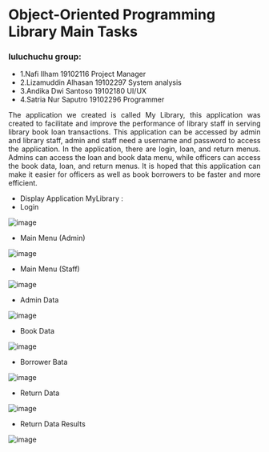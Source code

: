 # Object-Oriented Programming Library Main Tasks

### **luluchuchu** group:

- 1.Nafi Ilham 19102116 Project Manager
- 2.Lizamuddin Alhasan 19102297 System analysis
- 3.Andika Dwi Santoso 19102180 UI/UX
- 4.Satria Nur Saputro 19102296 Programmer

<p align="justify">The application we created is called My Library, this application was created to facilitate and improve the performance of library staff in serving library book loan transactions. This application can be accessed by admin and library staff, admin and staff need a username and password to access the application. In the application, there are login, loan, and return menus.  Admins can access the loan and book data menu, while officers can access the book data, loan, and return menus. It is hoped that this application can make it easier for officers as well as book borrowers to be faster and more efficient.</p>

- Display Application MyLibrary :
- Login

![image](https://user-images.githubusercontent.com/78722785/128624186-162a96ea-d7c4-4588-8f7c-b05f2d37681d.png)

- Main Menu (Admin)

![image](https://user-images.githubusercontent.com/78722785/128624202-86a783e9-2c07-4fda-9c44-1405b8eca976.png)

- Main Menu (Staff)

![image](https://user-images.githubusercontent.com/78722785/128624205-d92aee4e-b698-4daf-8253-f98aad87f725.png)

- Admin Data

![image](https://user-images.githubusercontent.com/78722785/128624216-c0a11261-ff55-4b2d-b7ee-51234a9ff44c.png)

- Book Data

![image](https://user-images.githubusercontent.com/78722785/128624217-8f4c12f2-b221-48a1-b15c-6f843b913f45.png)

- Borrower Bata

![image](https://user-images.githubusercontent.com/78722785/128624226-76134b91-6055-453f-87f7-977cabfb2cc7.png)

- Return Data

![image](https://user-images.githubusercontent.com/78722785/128624232-662a221c-13ef-4e82-a865-f1f68489fee5.png)

- Return Data Results

![image](https://user-images.githubusercontent.com/78722785/128624242-b418881c-7436-4d72-8911-0d57baba1160.png)

